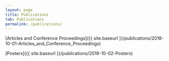 ```yaml
---
layout: page
title: Publications
tab: Publications
permalink: /publications/
---
```


[Articles and Conference Proceedings]({{ site.baseurl }}/publications/2018-10-01-Articles_and_Conference_Proceedings)  

[Posters]({{ site.baseurl }}/publications/2018-10-02-Posters)
